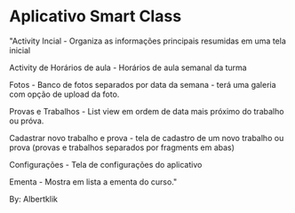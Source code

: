 # Aplicativo Smart Class

"Activity Incial - Organiza as informações principais resumidas em uma tela inicial

Activity de Horários de aula - Horários de aula semanal da turma

Fotos - Banco de fotos separados por data da semana - terá uma galeria com opção de upload da foto.

Provas e Trabalhos - List view em ordem de data mais próximo do trabalho ou próva.

Cadastrar novo trabalho e prova - tela de cadastro de um novo trabalho ou prova (provas e trabalhos separados por fragments em abas)

Configurações - Tela de configurações do aplicativo

Ementa - Mostra em lista a ementa do curso." 

By: Albertklik
